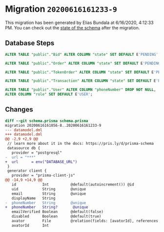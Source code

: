 # Migration `20200616161233-9`

This migration has been generated by Elias Bundala at 6/16/2020, 4:12:33 PM.
You can check out the [state of the schema](./schema.prisma) after the migration.

## Database Steps

```sql
ALTER TABLE "public"."Bid" ALTER COLUMN "state" SET DEFAULT E'PENDING';

ALTER TABLE "public"."Order" ALTER COLUMN "state" SET DEFAULT E'PENDING';

ALTER TABLE "public"."TokenOrder" ALTER COLUMN "state" SET DEFAULT E'PENDING';

ALTER TABLE "public"."Transaction" ALTER COLUMN "state" SET DEFAULT E'PENDING';

ALTER TABLE "public"."User" ALTER COLUMN "phoneNumber" DROP NOT NULL,
ALTER COLUMN "role" SET DEFAULT E'USER';
```

## Changes

```diff
diff --git schema.prisma schema.prisma
migration 20200616161056-8..20200616161233-9
--- datamodel.dml
+++ datamodel.dml
@@ -2,9 +2,9 @@
 // learn more about it in the docs: https://pris.ly/d/prisma-schema
 datasource db {
   provider = "postgresql"
-  url = "***"
+  url      = env("DATABASE_URL")
 }
 generator client {
   provider = "prisma-client-js"
@@ -14,9 +14,9 @@
   id            Int          @default(autoincrement()) @id
   uid           String       @unique
   email         String       @unique
   displayName   String
-  phoneNumber   String       @unique
+  phoneNumber   String?       @unique
   emailVerified Boolean      @default(false)
   disabled      Boolean      @default(true)
   avator        File         @relation(fields: [avatorId], references: [id])
   avatorId      Int
```


